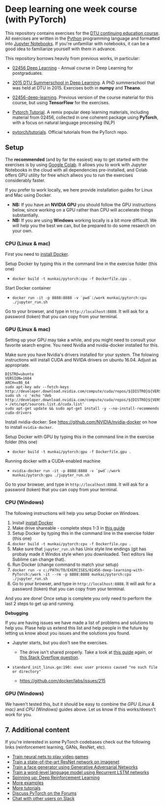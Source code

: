 # Deep learning one week course (with PyTorch)

This repository contains exercises for the [DTU continuing education course](https://www.dtu.dk/english/education/continuing-education/courses/computer-science/deep-learning). All exercises are written in the [Python](https://www.python.org/) programming language and formatted into [Jupyter Notebooks](https://jupyter.org/). If you're unfamiliar with notebooks, it can be a good idea to familiarize yourself with them in advance.

This repository borrows heavily from previous works, in particular:

* [02456 Deep Learning](https://github.com/DeepLearningDTU/02456-deep-learning-with-PyTorch) - Annual course in Deep Learning for postgraduates.

* [2015 DTU Summerschool in Deep Learning](https://github.com/DeepLearningDTU/Summerschool_2015/tree/master/day1-NN). A PhD summerschool that was held at DTU in 2015. Exercises both in **numpy** and **Theano**.

* [02456-deep-learning](https://github.com/DeepLearningDTU/02456-deep-learning). Previous version of the course material for this course, but using **TensorFlow** for the exercises.

* [Pytorch Tutorial](https://github.com/munkai/pytorch-tutorial). A remix popular deep learning materials, including material from 02456, collected in one coherent package using **PyTorch**, with a focus on natural language processing (NLP)

* [pytorch/tutorials](https://github.com/pytorch/tutorials). Official tutorials from the PyTorch repo.

## Setup
The **recommended** (and by far the easiest) way to get started with the exercises is by using [Google Colab](https://colab.research.google.com/notebooks/intro.ipynb). It allows you to work with Jupyter Notebooks in the cloud with all dependencies pre-installed, and Colab offers GPU utility for free which allwos you to run the exercises considerably faster.

If you prefer to work locally, we here provide installation guides for Linux and Mac using Docker.
* **NB:** If you have an **NVIDIA GPU** you should follow the GPU instructions below, since working on a GPU rather than CPU will accelerate things substantially.
* **NB:** If you are using **Windows** working locally is a bit more difficult. We will help you the best we can, but be prepared to do some resaerch on your own.


### CPU (Linux & mac)
First you need to [install Docker](https://docs.docker.com/install/).

Setup Docker by typing this in the command line in the exercise folder (this one)

* ```docker build -t munkai/pytorch:cpu -f Dockerfile.cpu .```

Start Docker container

* ```docker run -it -p 8888:8888 -v `pwd`:/work munkai/pytorch:cpu ./jupyter_run.sh```

Go to your browser, and type in `http://localhost:8888`. It will ask for a password (token) that you can copy from your terminal.

### GPU (Linux & mac)
Setting up your GPU may take a while, and you might need to consult your favorite search engine.
You need Nvidia and nvidia-docker installed for this.

Make sure you have Nvidia's drivers installed for your system.
The folowing instructions will install CUDA and NVIDA drivers on ubuntu 16.04.
Adjust as appropriate.

```
DISTRO=ubuntu
VERSION=1604
ARCH=x86_64
sudo apt-key adv --fetch-keys http://developer.download.nvidia.com/compute/cuda/repos/${DISTRO}${VERSION}/${ARCH}/7fa2af80.pub
sudo sh -c 'echo "deb http://developer.download.nvidia.com/compute/cuda/repos/${DISTRO}${VERSION}/${ARCH}/" > /etc/apt/sources.list.d/cuda.list'
sudo apt-get update && sudo apt-get install -y --no-install-recommends cuda-drivers
```

Install nvidia-docker: See https://github.com/NVIDIA/nvidia-docker on how to install `nvidia-docker`.

Setup Docker with GPU by typing this in the command line in the exercise folder (this one)

* ```docker build -t munkai/pytorch:gpu -f Dockerfile.gpu .```

Running docker with a CUDA-enabled machine

* ```nvidia-docker run -it -p 8888:8888 -v `pwd`:/work munkai/pytorch:gpu ./jupyter_run.sh```

Go to your browser, and type in `http://localhost:8888`. It will ask for a password (token) that you can copy from your terminal.

### CPU (Windows)
The following instructions will help you setup Docker on Windows. 

1. Install [install Docker](https://docs.docker.com/install/)
1. Make drive shareable - complete steps 1-3 in [this guide](https://rominirani.com/docker-on-windows-mounting-host-directories-d96f3f056a2c)
1. Setup Docker by typing this in the command line in the exercise folder (this one)
 1. ```docker build -t munkai/pytorch:cpu -f Dockerfile.cpu .```
1. Make sure that `jupyter_run.sh` has Unix style line endings (git has probaly made it Windos style when you downloaded. Text editors like Sublime can change that).
1. Run Docker (change command to match your setup)
 1. ```docker run -v c:/PATH/TO/EXERCISES/02456-deep-learning-with-PyTorch:/work -it --rm -p 8888:8888 munkai/pytorch:cpu ./jupyter_run.sh```
1. Go to your browser, and type in `http://localhost:8888`. It will ask for a password (token) that you can copy from your terminal.

And you are done! 
Once setup is complete you only need to perform the last 2 steps to get up and running.


**Debugging**

If you are having issues we have made a list of problems and solutions to help you.
Plase help us extend this list and help people in the future by letting us know about you issues and the solutions you found.

* Jupyter starts, but you don't see the exercises.
  * The drive isn't shared properly. Take a look at [this guide](https://rominirani.com/docker-on-windows-mounting-host-directories-d96f3f056a2c) again, or [this Stack Overflow question](https://stackoverflow.com/questions/23439126/how-to-mount-a-host-directory-in-a-docker-container).

* ```standard_init_linux.go:190: exec user process caused "no such file or directory"```
  * https://github.com/docker/labs/issues/215


### GPU (Windows)
We haven't tested this, but it should be easy to combine the *GPU (Linux & mac)* and *CPU (Windows)* guides above.
Let us know if this works/doesn't work for you.


## 7. Additional content

If you're interested in some PyTorch codebases check out the following links (reinforcement learning, GANs, ResNet, etc).

- [Train neural nets to play video games](http://pytorch.org/tutorials/intermediate/reinforcement_q_learning.html)
- [Train a state-of-the-art ResNet network on imagenet](https://github.com/pytorch/examples/tree/master/imagenet)
- [Train a face generator using Generative Adversarial Networks](https://github.com/pytorch/examples/tree/master/dcgan)
- [Train a word-level language model using Recurrent LSTM networks](https://github.com/pytorch/examples/tree/master/word_language_model)
- [Spinning up: Deep Reinforcement Learning](https://spinningup.openai.com/en/latest/)
- [More examples](https://github.com/pytorch/examples)
- [More tutorials](https://github.com/pytorch/tutorials)
- [Discuss PyTorch on the Forums](https://discuss.pytorch.org/)
- [Chat with other users on Slack](http://pytorch.slack.com/messages/beginner/)
